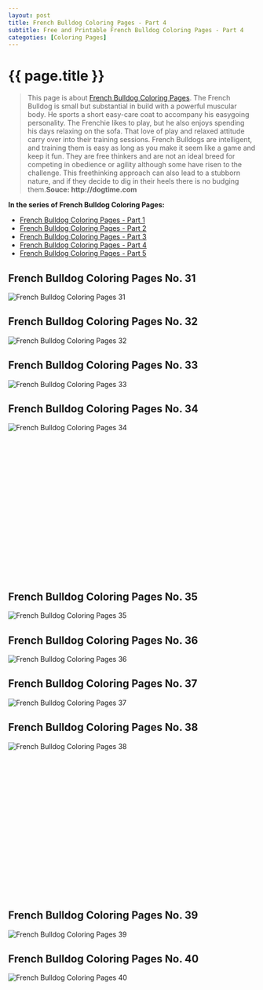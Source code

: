 ```yaml
---
layout: post
title: French Bulldog Coloring Pages - Part 4
subtitle: Free and Printable French Bulldog Coloring Pages - Part 4
categoties: [Coloring Pages]
---
```

{{ page.title }}
================
> This page is about [French Bulldog Coloring Pages](https://hoanghabelle.github.io/). The French Bulldog is small but substantial in build with a powerful muscular body. He sports a short easy-care coat to accompany his easygoing personality. The Frenchie likes to play, but he also enjoys spending his days relaxing on the sofa. That love of play and relaxed attitude carry over into their training sessions. French Bulldogs are intelligent, and training them is easy as long as you make it seem like a game and keep it fun. They are free thinkers and are not an ideal breed for competing in obedience or agility although some have risen to the challenge. This freethinking approach can also lead to a stubborn nature, and if they decide to dig in their heels there is no budging them.__Souce: http://dogtime.com__

**In the series of French Bulldog Coloring Pages:**

* [French Bulldog Coloring Pages - Part 1](https://hoanghabelle.github.io/2017/11/16/French-Bulldog-Coloring-Pages-part-1.html)
* [French Bulldog Coloring Pages - Part 2](https://hoanghabelle.github.io/2017/11/16/French-Bulldog-Coloring-Pages-part-2.html)
* [French Bulldog Coloring Pages - Part 3](https://hoanghabelle.github.io/2017/11/16/French-Bulldog-Coloring-Pages-part-3.html)
* [French Bulldog Coloring Pages - Part 4](https://hoanghabelle.github.io/2017/11/16/French-Bulldog-Coloring-Pages-part-4.html)
* [French Bulldog Coloring Pages - Part 5](https://hoanghabelle.github.io/2017/11/16/French-Bulldog-Coloring-Pages-part-5.html)
## French Bulldog Coloring Pages No. 31
![French Bulldog Coloring Pages 31](https://hoanghabelle.github.io/img2/French-Bulldog-Coloring-Pages%20(31).jpg "French Bulldog Coloring Pages 31")

## French Bulldog Coloring Pages No. 32
![French Bulldog Coloring Pages 32](https://hoanghabelle.github.io/img2/French-Bulldog-Coloring-Pages%20(32).jpg "French Bulldog Coloring Pages 32")

## French Bulldog Coloring Pages No. 33
![French Bulldog Coloring Pages 33](https://hoanghabelle.github.io/img2/French-Bulldog-Coloring-Pages%20(33).jpg "French Bulldog Coloring Pages 33")

## French Bulldog Coloring Pages No. 34
![French Bulldog Coloring Pages 34](https://hoanghabelle.github.io/img2/French-Bulldog-Coloring-Pages%20(34).jpg "French Bulldog Coloring Pages 34")

<script async src="//pagead2.googlesyndication.com/pagead/js/adsbygoogle.js"></script><!-- Texxtonly --><ins class="adsbygoogle" style="display:inline-block;width:336px;height:280px" data-ad-client="ca-pub-6753140515841889" data-ad-slot="3207852233"></ins><script>(adsbygoogle = window.adsbygoogle || []).push({}); </script>

## French Bulldog Coloring Pages No. 35
![French Bulldog Coloring Pages 35](https://hoanghabelle.github.io/img2/French-Bulldog-Coloring-Pages%20(35).jpg "French Bulldog Coloring Pages 35")

## French Bulldog Coloring Pages No. 36
![French Bulldog Coloring Pages 36](https://hoanghabelle.github.io/img2/French-Bulldog-Coloring-Pages%20(36).jpg "French Bulldog Coloring Pages 36")

## French Bulldog Coloring Pages No. 37
![French Bulldog Coloring Pages 37](https://hoanghabelle.github.io/img2/French-Bulldog-Coloring-Pages%20(37).jpg "French Bulldog Coloring Pages 37")

## French Bulldog Coloring Pages No. 38
![French Bulldog Coloring Pages 38](https://hoanghabelle.github.io/img2/French-Bulldog-Coloring-Pages%20(38).jpg "French Bulldog Coloring Pages 38")

<script async src="//pagead2.googlesyndication.com/pagead/js/adsbygoogle.js"></script><!-- Texxtonly --><ins class="adsbygoogle" style="display:inline-block;width:336px;height:280px" data-ad-client="ca-pub-6753140515841889" data-ad-slot="3207852233"></ins><script>(adsbygoogle = window.adsbygoogle || []).push({}); </script>

## French Bulldog Coloring Pages No. 39
![French Bulldog Coloring Pages 39](https://hoanghabelle.github.io/img2/French-Bulldog-Coloring-Pages%20(39).jpg "French Bulldog Coloring Pages 39")

## French Bulldog Coloring Pages No. 40
![French Bulldog Coloring Pages 40](https://hoanghabelle.github.io/img2/French-Bulldog-Coloring-Pages%20(40).jpg "French Bulldog Coloring Pages 40")


